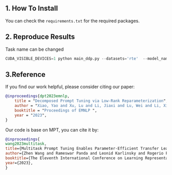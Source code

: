 ## 1. How To Install
You can check the `requirements.txt` for the required packages.

## 2. Reproduce Results
Task name can be changed

```python
CUDA_VISIBLE_DEVICES=1 python main_ddp.py --datasets='rte'  --model_name=t5-base --enc_prompt_tokens 100 -ts 16 -e 100 --bottle_neck 10
```

## 3.Reference
If you find our work helpful, please consider citing our paper:
```bibtex
@inproceedings{dpt2023emnlp,
    title = "Decomposed Prompt Tuning via Low-Rank Reparameterization",
    author = "Xiao, Yao and Xu, Lu and Li, Jiaxi and Lu, Wei and Li, Xiaoli",
    booktitle = "Proceedings of EMNLP ",
    year = "2023",
}
```
Our code is base on MPT, you can cite it by:
```bibtex
@inproceedings{
wang2023multitask,
title={Multitask Prompt Tuning Enables Parameter-Efficient Transfer Learning},
author={Zhen Wang and Rameswar Panda and Leonid Karlinsky and Rogerio Feris and Huan Sun and Yoon Kim},
booktitle={The Eleventh International Conference on Learning Representations },
year={2023},
}
```
